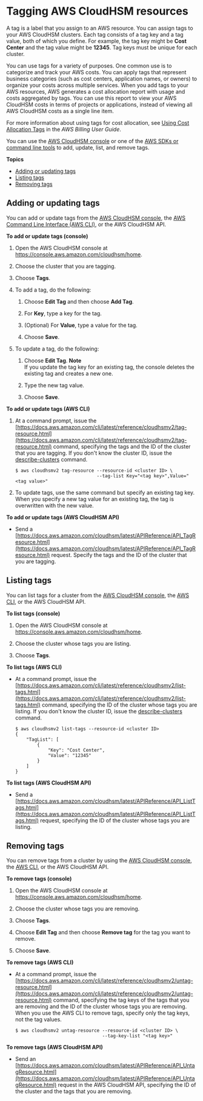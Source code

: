 # Tagging AWS CloudHSM resources<a name="tag-resources"></a>

A tag is a label that you assign to an AWS resource\. You can assign tags to your AWS CloudHSM clusters\. Each tag consists of a tag key and a tag value, both of which you define\. For example, the tag key might be **Cost Center** and the tag value might be **12345**\. Tag keys must be unique for each cluster\.

You can use tags for a variety of purposes\. One common use is to categorize and track your AWS costs\. You can apply tags that represent business categories \(such as cost centers, application names, or owners\) to organize your costs across multiple services\. When you add tags to your AWS resources, AWS generates a cost allocation report with usage and costs aggregated by tags\. You can use this report to view your AWS CloudHSM costs in terms of projects or applications, instead of viewing all AWS CloudHSM costs as a single line item\.

For more information about using tags for cost allocation, see [Using Cost Allocation Tags](https://docs.aws.amazon.com/awsaccountbilling/latest/aboutv2/cost-alloc-tags.html) in the *AWS Billing User Guide*\.

You can use the [AWS CloudHSM console](https://console.aws.amazon.com/cloudhsm/) or one of the [AWS SDKs or command line tools](https://aws.amazon.com/tools/) to add, update, list, and remove tags\.

**Topics**
+ [Adding or updating tags](#add-update-tags)
+ [Listing tags](#list-tags)
+ [Removing tags](#remove-tags)

## Adding or updating tags<a name="add-update-tags"></a>

You can add or update tags from the [AWS CloudHSM console](https://console.aws.amazon.com/cloudhsm/), the [AWS Command Line Interface \(AWS CLI\)](https://aws.amazon.com/cli/), or the AWS CloudHSM API\.

**To add or update tags \(console\)**

1. Open the AWS CloudHSM console at [https://console\.aws\.amazon\.com/cloudhsm/home](https://console.aws.amazon.com/cloudhsm/home)\.

1. Choose the cluster that you are tagging\.

1. Choose **Tags**\.

1. To add a tag, do the following:

   1. Choose **Edit Tag** and then choose **Add Tag**\.

   1. For **Key**, type a key for the tag\.

   1. \(Optional\) For **Value**, type a value for the tag\.

   1. Choose **Save**\.

1. To update a tag, do the following:

   1. Choose **Edit Tag**\.
**Note**  
If you update the tag key for an existing tag, the console deletes the existing tag and creates a new one\.

   1. Type the new tag value\.

   1. Choose **Save**\.

**To add or update tags \(AWS CLI\)**

1. At a command prompt, issue the [https://docs.aws.amazon.com/cli/latest/reference/cloudhsmv2/tag-resource.html](https://docs.aws.amazon.com/cli/latest/reference/cloudhsmv2/tag-resource.html) command, specifying the tags and the ID of the cluster that you are tagging\. If you don't know the cluster ID, issue the [describe\-clusters](https://docs.aws.amazon.com/cli/latest/reference/cloudhsmv2/describe-clusters.html) command\.

   ```
   $ aws cloudhsmv2 tag-resource --resource-id <cluster ID> \
                                 --tag-list Key="<tag key>",Value="<tag value>"
   ```

1. To update tags, use the same command but specify an existing tag key\. When you specify a new tag value for an existing tag, the tag is overwritten with the new value\.

**To add or update tags \(AWS CloudHSM API\)**
+ Send a [https://docs.aws.amazon.com/cloudhsm/latest/APIReference/API_TagResource.html](https://docs.aws.amazon.com/cloudhsm/latest/APIReference/API_TagResource.html) request\. Specify the tags and the ID of the cluster that you are tagging\.

## Listing tags<a name="list-tags"></a>

You can list tags for a cluster from the [AWS CloudHSM console](https://console.aws.amazon.com/cloudhsm/), the [AWS CLI](https://aws.amazon.com/cli/), or the AWS CloudHSM API\.

**To list tags \(console\)**

1. Open the AWS CloudHSM console at [https://console\.aws\.amazon\.com/cloudhsm/home](https://console.aws.amazon.com/cloudhsm/home)\.

1. Choose the cluster whose tags you are listing\.

1. Choose **Tags**\.

**To list tags \(AWS CLI\)**
+ At a command prompt, issue the [https://docs.aws.amazon.com/cli/latest/reference/cloudhsmv2/list-tags.html](https://docs.aws.amazon.com/cli/latest/reference/cloudhsmv2/list-tags.html) command, specifying the ID of the cluster whose tags you are listing\. If you don't know the cluster ID, issue the [describe\-clusters](https://docs.aws.amazon.com/cli/latest/reference/cloudhsmv2/describe-clusters.html) command\.

  ```
  $ aws cloudhsmv2 list-tags --resource-id <cluster ID>
  {
      "TagList": [
          {
              "Key": "Cost Center",
              "Value": "12345"
          }
      ]
  }
  ```

**To list tags \(AWS CloudHSM API\)**
+ Send a [https://docs.aws.amazon.com/cloudhsm/latest/APIReference/API_ListTags.html](https://docs.aws.amazon.com/cloudhsm/latest/APIReference/API_ListTags.html) request, specifying the ID of the cluster whose tags you are listing\.

## Removing tags<a name="remove-tags"></a>

You can remove tags from a cluster by using the [AWS CloudHSM console](https://console.aws.amazon.com/cloudhsm/), the [AWS CLI](https://aws.amazon.com/cli/), or the AWS CloudHSM API\.

**To remove tags \(console\)**

1. Open the AWS CloudHSM console at [https://console\.aws\.amazon\.com/cloudhsm/home](https://console.aws.amazon.com/cloudhsm/home)\.

1. Choose the cluster whose tags you are removing\.

1. Choose **Tags**\.

1. Choose **Edit Tag** and then choose **Remove tag** for the tag you want to remove\.

1. Choose **Save**\.

**To remove tags \(AWS CLI\)**
+ At a command prompt, issue the [https://docs.aws.amazon.com/cli/latest/reference/cloudhsmv2/untag-resource.html](https://docs.aws.amazon.com/cli/latest/reference/cloudhsmv2/untag-resource.html) command, specifying the tag keys of the tags that you are removing and the ID of the cluster whose tags you are removing\. When you use the AWS CLI to remove tags, specify only the tag keys, not the tag values\.

  ```
  $ aws cloudhsmv2 untag-resource --resource-id <cluster ID> \
                                  --tag-key-list "<tag key>"
  ```

**To remove tags \(AWS CloudHSM API\)**
+ Send an [https://docs.aws.amazon.com/cloudhsm/latest/APIReference/API_UntagResource.html](https://docs.aws.amazon.com/cloudhsm/latest/APIReference/API_UntagResource.html) request in the AWS CloudHSM API, specifying the ID of the cluster and the tags that you are removing\.